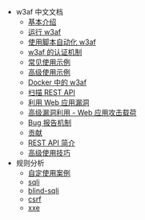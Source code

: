 - w3af 中文文档
  - [基本介绍](Introduction.md)
  - [运行 w3af](Running-w3af.md)
  - [使用脚本自动化 w3af](Automation-using-scripts.md)
  - [w3af 的认证机制](Authentication.md)
  - [常见使用示例](Common-use-cases.md)
  - [高级使用示例](Advanced-use-cases.md)
  - [Docker 中的 w3af](w3af-inside-docker.md)
  - [扫描 REST API](Scan-REST-APIs.md)
  - [利用 Web 应用漏洞](Exploiting-Web-application-vulnerabilities.md)
  - [高级漏洞利用 - Web 应用攻击载荷](advanced-exploitation.md)
  - [Bug 报告机制](report-a-bug.md)
  - [贡献](contribute.md)
  - [REST API 简介](rest-api.md)
  - [高级使用技巧](advanced-tips-tricks.md)
- 规则分析
  - [自定使用案例](w3af-usage-demo.md)
  - [sqli](analysis/audit-sqli-rule.md)
  - [blind-sqli](analysis/audit-blind-sqli-rule.md)
  - [csrf](analysis/audit-csrf-rule.md)
  - [xxe](analysis/audit-xxe-rule.md)